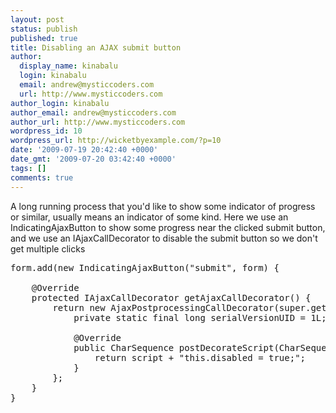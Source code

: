 ```yaml
---
layout: post
status: publish
published: true
title: Disabling an AJAX submit button
author:
  display_name: kinabalu
  login: kinabalu
  email: andrew@mysticcoders.com
  url: http://www.mysticcoders.com
author_login: kinabalu
author_email: andrew@mysticcoders.com
author_url: http://www.mysticcoders.com
wordpress_id: 10
wordpress_url: http://wicketbyexample.com/?p=10
date: '2009-07-19 20:42:40 +0000'
date_gmt: '2009-07-20 03:42:40 +0000'
tags: []
comments: true
---
```

A long running process that you'd like to show some indicator of progress or similar, usually means an indicator of some kind.  Here we use an IndicatingAjaxButton to show some progress near the clicked submit button, and we use an IAjaxCallDecorator to disable the submit button so we don't get multiple clicks<a id="more"></a><a id="more-10"></a>

<pre lang="java" colla="+">
form.add(new IndicatingAjaxButton("submit", form) {

    @Override
    protected IAjaxCallDecorator getAjaxCallDecorator() {
        return new AjaxPostprocessingCallDecorator(super.getAjaxCallDecorator()) {
            private static final long serialVersionUID = 1L;

            @Override
            public CharSequence postDecorateScript(CharSequence script) {
                return script + "this.disabled = true;";
            }
        };
    }
}
</pre>
